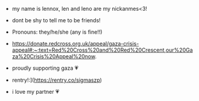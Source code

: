 - my name is lennox, len and leno are my nickanmes<3!
- dont be shy to tell me to be friends!
-  Pronouns: they/he/she (any is fine!!)
-  https://donate.redcross.org.uk/appeal/gaza-crisis-appeal#:~:text=Red%20Cross%20and%20Red%20Crescent,our%20Gaza%20Crisis%20Appeal%20now.
  - proudly supporting gaza 💗
  
  - rentry!:](https://rentry.co/sigmaszp)
  - i love my partner 💗

